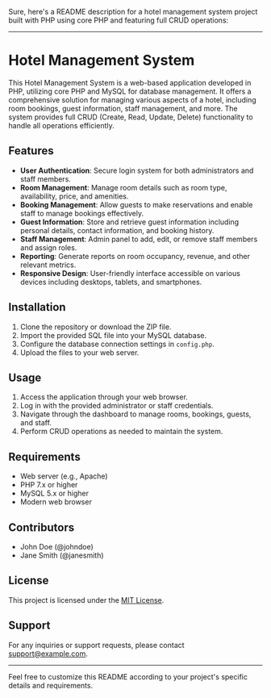 Sure, here's a README description for a hotel management system project built with PHP using core PHP and featuring full CRUD operations:

---

# Hotel Management System

This Hotel Management System is a web-based application developed in PHP, utilizing core PHP and MySQL for database management. It offers a comprehensive solution for managing various aspects of a hotel, including room bookings, guest information, staff management, and more. The system provides full CRUD (Create, Read, Update, Delete) functionality to handle all operations efficiently.

## Features

- **User Authentication**: Secure login system for both administrators and staff members.
- **Room Management**: Manage room details such as room type, availability, price, and amenities.
- **Booking Management**: Allow guests to make reservations and enable staff to manage bookings effectively.
- **Guest Information**: Store and retrieve guest information including personal details, contact information, and booking history.
- **Staff Management**: Admin panel to add, edit, or remove staff members and assign roles.
- **Reporting**: Generate reports on room occupancy, revenue, and other relevant metrics.
- **Responsive Design**: User-friendly interface accessible on various devices including desktops, tablets, and smartphones.

## Installation

1. Clone the repository or download the ZIP file.
2. Import the provided SQL file into your MySQL database.
3. Configure the database connection settings in `config.php`.
4. Upload the files to your web server.

## Usage

1. Access the application through your web browser.
2. Log in with the provided administrator or staff credentials.
3. Navigate through the dashboard to manage rooms, bookings, guests, and staff.
4. Perform CRUD operations as needed to maintain the system.

## Requirements

- Web server (e.g., Apache)
- PHP 7.x or higher
- MySQL 5.x or higher
- Modern web browser

## Contributors

- John Doe (@johndoe)
- Jane Smith (@janesmith)

## License

This project is licensed under the [MIT License](LICENSE).

## Support

For any inquiries or support requests, please contact [support@example.com](mailto:support@example.com).

---

Feel free to customize this README according to your project's specific details and requirements.
